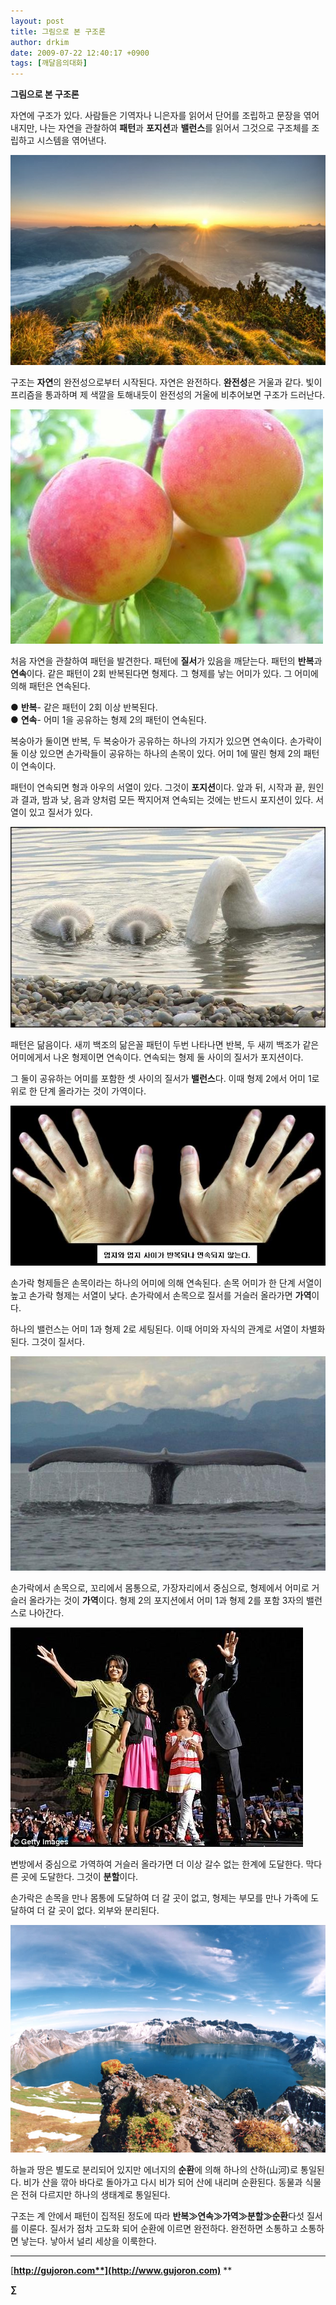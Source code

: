```yaml
---
layout: post
title: 그림으로 본 구조론
author: drkim
date: 2009-07-22 12:40:17 +0900
tags: [깨달음의대화]
---
```

**그림으로 본 구조론**



자연에 구조가 있다. 사람들은 기역자나 니은자를 읽어서 단어를 조립하고 문장을 엮어내지만, 나는 자연을 관찰하여 **패턴**과 **포지션**과 **밸런스**를 읽어서 그것으로 구조체를 조립하고 시스템을 엮어낸다.

![](/files/attach/images/198/131/043/1.jpg)

구조는 **자연**의 완전성으로부터 시작된다. 자연은 완전하다. **완전성**은 거울과 같다. 빛이 프리즘을 통과하며 제 색깔을 토해내듯이 완전성의 거울에 비추어보면 구조가 드러난다. 

![](/files/attach/images/198/131/043/2.JPG)

처음 자연을 관찰하여 패턴을 발견한다. 패턴에 **질서**가 있음을 깨닫는다. 패턴의 **반복**과 **연속**이다. 같은 패턴이 2회 반복된다면 형제다. 그 형제를 낳는 어미가 있다. 그 어미에 의해 패턴은 연속된다.

● **반복**- 같은 패턴이 2회 이상 반복된다.  
● **연속**- 어미 1을 공유하는 형제 2의 패턴이 연속된다.

복숭아가 둘이면 반복, 두 복숭아가 공유하는 하나의 가지가 있으면 연속이다. 손가락이 둘 이상 있으면 손가락들이 공유하는 하나의 손목이 있다. 어미 1에 딸린 형제 2의 패턴이 연속이다.

패턴이 연속되면 형과 아우의 서열이 있다. 그것이 **포지션**이다. 앞과 뒤, 시작과 끝, 원인과 결과, 밤과 낮, 음과 양처럼 모든 짝지어져 연속되는 것에는 반드시 포지션이 있다. 서열이 있고 질서가 있다.

![](/files/attach/images/198/131/043/3.jpg)

패턴은 닮음이다. 새끼 백조의 닮은꼴 패턴이 두번 나타나면 반복, 두 새끼 백조가 같은 어미에게서 나온 형제이면 연속이다. 연속되는 형제 둘 사이의 질서가 포지션이다. 

그 둘이 공유하는 어미를 포함한 셋 사이의 질서가 **밸런스**다. 이때 형제 2에서 어미 1로 위로 한 단계 올라가는 것이 가역이다.

![](/files/attach/images/198/131/043/4.JPG)

손가락 형제들은 손목이라는 하나의 어미에 의해 연속된다. 손목 어미가 한 단계 서열이 높고 손가락 형제는 서열이 낮다. 손가락에서 손목으로 질서를 거슬러 올라가면 **가역**이다. 

하나의 밸런스는 어미 1과 형제 2로 세팅된다. 이때 어미와 자식의 관계로 서열이 차별화 된다. 그것이 질서다. 

![](/files/attach/images/198/131/043/5.JPG)

손가락에서 손목으로, 꼬리에서 몸통으로, 가장자리에서 중심으로, 형제에서 어미로 거슬러 올라가는 것이 **가역**이다. 형제 2의 포지션에서 어미 1과 형제 2를 포함 3자의 밸런스로 나아간다. 

![](/files/attach/images/198/131/043/6.JPG)

변방에서 중심으로 가역하여 거슬러 올라가면 더 이상 갈수 없는 한계에 도달한다. 막다른 곳에 도달한다. 그것이 **분할**이다. 

손가락은 손목을 만나 몸통에 도달하여 더 갈 곳이 없고, 형제는 부모를 만나 가족에 도달하여 더 갈 곳이 없다. 외부와 분리된다.

![](/files/attach/images/198/131/043/7.jpg)

하늘과 땅은 별도로 분리되어 있지만 에너지의 **순환**에 의해 하나의 산하(山河)로 통일된다. 비가 산을 깎아 바다로 돌아가고 다시 비가 되어 산에 내리며 순환된다. 동물과 식물은 전혀 다르지만 하나의 생태계로 통일된다. 

구조는 계 안에서 패턴이 집적된 정도에 따라 **반복≫연속≫가역≫분할≫순환**다섯 질서를 이룬다. 질서가 점차 고도화 되어 순환에 이르면 완전하다. 완전하면 소통하고 소통하면 낳는다. 낳아서 널리 세상을 이룩한다.

****







[**http://gujoron.com**](http://www.gujoron.com)** 
**

**∑**